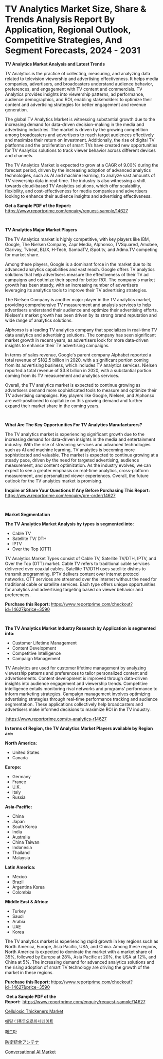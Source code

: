 <p><h1>TV Analytics Market Size, Share & Trends Analysis Report By Application, Regional Outlook, Competitive Strategies, And Segment Forecasts, 2024 - 2031</h1></p><p><strong>TV Analytics Market Analysis and Latest Trends</strong></p>
<p><p>TV Analytics is the practice of collecting, measuring, and analyzing data related to television viewership and advertising effectiveness. It helps media companies, advertisers, and broadcasters understand audience behavior, preferences, and engagement with TV content and commercials. TV Analytics provides insights into viewership patterns, ad performance, audience demographics, and ROI, enabling stakeholders to optimize their content and advertising strategies for better engagement and revenue generation.</p><p>The global TV Analytics Market is witnessing substantial growth due to the increasing demand for data-driven decision-making in the media and advertising industries. The market is driven by the growing competition among broadcasters and advertisers to reach target audiences effectively and maximize their return on investment. Additionally, the rise of digital TV platforms and the proliferation of smart TVs have created new opportunities for TV Analytics solutions to track viewer behavior across different devices and channels.</p><p>The TV Analytics Market is expected to grow at a CAGR of 9.00% during the forecast period, driven by the increasing adoption of advanced analytics technologies, such as AI and machine learning, to analyze vast amounts of TV viewership data in real-time. The industry is also witnessing a shift towards cloud-based TV Analytics solutions, which offer scalability, flexibility, and cost-effectiveness for media companies and advertisers looking to enhance their audience insights and advertising effectiveness.</p></p>
<p><strong>Get a Sample PDF of the Report:&nbsp;</strong> <a href="https://www.reportprime.com/enquiry/request-sample/14627">https://www.reportprime.com/enquiry/request-sample/14627</a></p>
<p>&nbsp;</p>
<p><strong>TV Analytics Major Market Players</strong></p>
<p><p>The TV Analytics market is highly competitive, with key players like IBM, Google, The Nielsen Company, Zapr Media, Alphonso, TVSquared, Amobee, Clarivoy, Tvbeat, BLIX, H-Tech, SambaTV, iSpot.tv, and Admo.TV competing for market share. </p><p>Among these players, Google is a dominant force in the market due to its advanced analytics capabilities and vast reach. Google offers TV analytics solutions that help advertisers measure the effectiveness of their TV ad campaigns and optimize their spend for better ROI. The company's market growth has been steady, with an increasing number of advertisers leveraging its analytics tools to improve their TV advertising strategies.</p><p>The Nielsen Company is another major player in the TV analytics market, providing comprehensive TV measurement and analysis services to help advertisers understand their audience and optimize their advertising efforts. Nielsen's market growth has been driven by its strong brand reputation and wide range of analytics solutions.</p><p>Alphonso is a leading TV analytics company that specializes in real-time TV data analytics and advertising solutions. The company has seen significant market growth in recent years, as advertisers look for more data-driven insights to enhance their TV advertising campaigns.</p><p>In terms of sales revenue, Google's parent company Alphabet reported a total revenue of $182.5 billion in 2020, with a significant portion coming from its advertising business, which includes TV analytics services. Nielsen reported a total revenue of $3.8 billion in 2020, with a substantial portion coming from its TV measurement and analytics services.</p><p>Overall, the TV analytics market is expected to continue growing as advertisers demand more sophisticated tools to measure and optimize their TV advertising campaigns. Key players like Google, Nielsen, and Alphonso are well-positioned to capitalize on this growing demand and further expand their market share in the coming years.</p></p>
<p>&nbsp;</p>
<p><strong>What Are The Key Opportunities For TV Analytics Manufacturers?</strong></p>
<p><p>The TV analytics market is experiencing significant growth due to the increasing demand for data-driven insights in the media and entertainment industry. With the rise of streaming services and advanced technologies such as AI and machine learning, TV analytics is becoming more sophisticated and valuable. The market is expected to continue growing at a steady pace, driven by the need for targeted advertising, audience measurement, and content optimization. As the industry evolves, we can expect to see a greater emphasis on real-time analytics, cross-platform measurement, and personalized viewer experiences. Overall, the future outlook for the TV analytics market is promising.</p></p>
<p><strong>Inquire or Share Your Questions If Any Before Purchasing This Report:</strong> <a href="https://www.reportprime.com/enquiry/pre-order/14627">https://www.reportprime.com/enquiry/pre-order/14627</a></p>
<p>&nbsp;</p>
<p><strong>Market Segmentation</strong></p>
<p><strong>The TV Analytics Market Analysis by types is segmented into:</strong></p>
<p><ul><li>Cable TV</li><li>Satellite TV/ DTH</li><li>IPTV</li><li>Over the Top (OTT)</li></ul></p>
<p><p>TV Analytics Market Types consist of Cable TV, Satellite TV/DTH, IPTV, and Over the Top (OTT) market. Cable TV refers to traditional cable services delivered over coaxial cables. Satellite TV/DTH uses satellite dishes to transmit programming. IPTV delivers content over internet protocol networks. OTT services are streamed over the internet without the need for traditional cable or satellite services. Each type offers unique opportunities for analytics and advertising targeting based on viewer behavior and preferences.</p></p>
<p><strong>Purchase this Report:&nbsp;</strong><a href="https://www.reportprime.com/checkout?id=14627&price=3590">https://www.reportprime.com/checkout?id=14627&price=3590</a></p>
<p>&nbsp;</p>
<p><strong>The TV Analytics Market Industry Research by Application is segmented into:</strong></p>
<p><ul><li>Customer Lifetime Management</li><li>Content Development</li><li>Competitive Intelligence</li><li>Campaign Management</li></ul></p>
<p><p>TV Analytics are used for customer lifetime management by analyzing viewership patterns and preferences to tailor personalized content and advertisements. Content development is improved through data-driven insights into audience engagement and viewership trends. Competitive intelligence entails monitoring rival networks and programs' performance to inform marketing strategies. Campaign management involves optimizing advertising strategies through real-time performance tracking and audience segmentation. These applications collectively help broadcasters and advertisers make informed decisions to maximize ROI in the TV industry.</p></p>
<p><a href="https://www.reportprime.com/tv-analytics-r14627">&nbsp;https://www.reportprime.com/tv-analytics-r14627</a></p>
<p><strong>In terms of Region, the TV Analytics Market Players available by Region are:</strong></p>
<p>
    <p> <strong> North America: </strong>
        <ul>
            <li>United States</li>
            <li>Canada</li>
        </ul>
        </p> 
    <p> <strong> Europe: </strong>
        <ul>
            <li>Germany</li>
            <li>France</li>
            <li>U.K.</li>
            <li>Italy</li>
            <li>Russia</li>
        </ul>
        </p> 
    <p> <strong> Asia-Pacific: </strong>
        <ul>
            <li>China</li>
            <li>Japan</li>
            <li>South Korea</li>
            <li>India</li>
            <li>Australia</li>
            <li>China Taiwan</li>
            <li>Indonesia</li>
            <li>Thailand</li>
            <li>Malaysia</li>
        </ul>
        </p> 
    <p> <strong> Latin America: </strong>
        <ul>
            <li>Mexico</li>
            <li>Brazil</li>
            <li>Argentina Korea</li>
            <li>Colombia</li>
        </ul>
        </p> 
    <p> <strong> Middle East & Africa: </strong>
        <ul>
            <li>Turkey</li>
            <li>Saudi</li>
            <li>Arabia</li>
            <li>UAE</li>
            <li>Korea</li>
        </ul>
    </p>
    </p>
<p><p>The TV analytics market is experiencing rapid growth in key regions such as North America, Europe, Asia Pacific, USA, and China. Among these regions, North America is expected to dominate the market with a market share of 35%, followed by Europe at 28%, Asia Pacific at 20%, the USA at 12%, and China at 5%. The increasing demand for advanced analytics solutions and the rising adoption of smart TV technology are driving the growth of the market in these regions.</p></p>
<p><strong>Purchase this Report: </strong><a href="https://www.reportprime.com/checkout?id=14627&price=3590">https://www.reportprime.com/checkout?id=14627&price=3590</a></p>
<p>&nbsp;<strong>Get a Sample PDF of the Report:&nbsp;&nbsp;</strong><a href="https://www.reportprime.com/enquiry/request-sample/14627">https://www.reportprime.com/enquiry/request-sample/14627</a></p>
<p><strong></strong></p>
<p><p><a href="https://issuu.com/reportprime-2/docs/cellulosic-thickeners-market-size-2030.pptx">Cellulosic Thickeners Market</a></p><p><a href="https://github.com/BrettWeberrt8767765/Market-Research-Report-List-1/blob/main/764744423213.md">에틸 디플루오로아세테이트</a></p><p><a href="https://github.com/nuekbpymrrz5/Market-Research-Report-List-1/blob/main/439012223212.md">페드마</a></p><p><a href="https://github.com/jkjreqjscoxx7/Market-Research-Report-List-1/blob/main/266261925504.md">防衛統合アンテナ</a></p><p><a href="https://github.com/yoshih12/Market-Research-Report-List-2/blob/main/conversational-ai-market.md">Conversational AI Market</a></p></p>